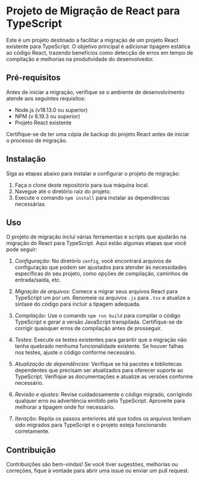 # Projeto de Migração de React para TypeScript

Este é um projeto destinado a facilitar a migração de um projeto React existente para TypeScript. O objetivo principal é adicionar tipagem estática ao código React, trazendo benefícios como detecção de erros em tempo de compilação e melhorias na produtividade do desenvolvedor.

## Pré-requisitos

Antes de iniciar a migração, verifique se o ambiente de desenvolvimento atende aos seguintes requisitos:

- Node.js (v18.13.0 ou superior)
- NPM (v 8.19.3 ou superior)
- Projeto React existente

Certifique-se de ter uma cópia de backup do projeto React antes de iniciar o processo de migração.

## Instalação

Siga as etapas abaixo para instalar e configurar o projeto de migração:

1. Faça o clone deste repositório para sua máquina local.
2. Navegue até o diretório raiz do projeto.
3. Execute o comando `npm install` para instalar as dependências necessárias.

## Uso

O projeto de migração inclui várias ferramentas e scripts que ajudarão na migração do React para TypeScript. Aqui estão algumas etapas que você pode seguir:

1. *Configuração*: No diretório `config`, você encontrará arquivos de configuração que podem ser ajustados para atender às necessidades específicas do seu projeto, como opções de compilação, caminhos de entrada/saída, etc.

2. *Migração de arquivos*: Comece a migrar seus arquivos React para TypeScript um por um. Renomeie os arquivos `.js` para `.tsx` e atualize a sintaxe do código para incluir a tipagem adequada.

3. *Compilação*: Use o comando `npm run build` para compilar o código TypeScript e gerar a versão JavaScript transpilada. Certifique-se de corrigir quaisquer erros de compilação antes de prosseguir.

4. *Testes*: Execute os testes existentes para garantir que a migração não tenha quebrado nenhuma funcionalidade existente. Se houver falhas nos testes, ajuste o código conforme necessário.

5. *Atualização de dependências*: Verifique se há pacotes e bibliotecas dependentes que precisam ser atualizados para oferecer suporte ao TypeScript. Verifique as documentações e atualize as versões conforme necessário.

6. *Revisão e ajustes*: Revise cuidadosamente o código migrado, corrigindo qualquer erro ou advertência emitido pelo TypeScript. Aproveite para melhorar a tipagem onde for necessário.

7. *Iteração*: Repita os passos anteriores até que todos os arquivos tenham sido migrados para TypeScript e o projeto esteja funcionando corretamente.

## Contribuição

Contribuições são bem-vindas! Se você tiver sugestões, melhorias ou correções, fique à vontade para abrir uma issue ou enviar um pull request.
